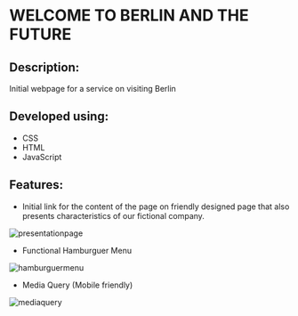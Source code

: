 # WELCOME TO BERLIN AND THE FUTURE

## Description: 

Initial webpage for a  service on visiting Berlin

## Developed using:

- CSS
- HTML
- JavaScript

## Features:

- Initial link for the content of the page on friendly designed page that also presents characteristics of our fictional company.

![presentationpage](/Users/lcastroemello/Desktop/curry-code/w1/visitBerlin/presentationpage.gif)

- Functional Hamburguer Menu

![hamburguermenu](/Users/lcastroemello/Desktop/curry-code/w1/visitBerlin/hamburguermenu.gif)

- Media Query (Mobile friendly)

![mediaquery](/Users/lcastroemello/Desktop/curry-code/w1/visitBerlin/mediaquery.gif)